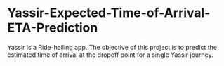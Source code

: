 # Yassir-Expected-Time-of-Arrival-ETA-Prediction
Yassir is a Ride-hailing app. The objective of this project is to predict the estimated time of arrival at the dropoff point for a single Yassir journey.
